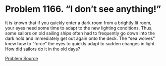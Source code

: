 # Problem 1166. “I don’t see anything!”

It is known that if you quickly enter a dark room from a brightly lit room, your eyes need some time to adapt to the new lighting conditions. Thus, some sailors on old sailing ships often had to frequently go down into the dark hold and immediately get out again onto the deck. The “sea wolves” knew how to “force” the eyes to quickly adapt to sudden changes in light. How did sailors do it in the old days?

[Problem Source](https://www.trizland.ru/tasks/5617/)